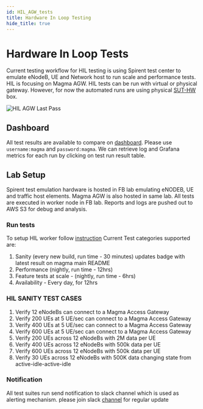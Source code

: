 ```yaml
---
id: HIL_AGW_tests
title: Hardware In Loop Testing
hide_title: true
---
```


# Hardware In Loop Tests

Current testing workflow for HIL testing is using Spirent test center to emulate eNodeB, UE and Network host to run scale and performance tests. HIL is focusing on Magma AGW.
HIL tests can be run with virtual or physical gateway. However, for now the automated runs are using physical [SUT-HW](https://protectli.com/vault-4-port) box.

![HIL AGW Last Pass](http://ens-spirent-test-summary.com.s3-us-west-1.amazonaws.com/sanity/hilsanitypass.svg)

## Dashboard

All test results are available to compare on [dashboard](http://automation.fbmagma.ninja/). Please use `username:magma` and `password:magma`.
We can retrieve log and Grafana metrics for each run by clicking on test run result table.

## Lab Setup

Spirent test emulation hardware is hosted in FB lab emulating eNODEB, UE and traffic host elements. Magma AGW is also hosted in same lab. All tests are
executed in worker node in FB lab. Reports and logs are pushed out to AWS S3 for debug and analysis.

### Run tests

To setup HIL worker follow [instruction](https://github.com/fbcinternal/ens_magma/tree/master/spirent_automation)
Current Test categories supported are:

1. Sanity (every new build, run time - 30 minutes) updates badge with latest result on magma main README
1. Performance (nightly, run time - 12hrs)
1. Feature tests at scale - (nightly, run time - 6hrs)
1. Availability - Every day, for 12hrs

### HIL SANITY TEST CASES

1. Verify 12 eNodeBs can connect to a Magma Access Gateway
1. Verify 200 UEs at 5 UE/sec can connect to a Magma Access Gateway
1. Verify 400 UEs at 5 UE/sec can connect to a Magma Access Gateway
1. Verify 600 UEs at 5 UE/sec can connect to a Magma Access Gateway
1. Verify 200 UEs across 12 eNodeBs with 2M data per UE
1. Verify 400 UEs across 12 eNodeBs with 500k data per UE
1. Verify 600 UEs across 12 eNodeBs with 500k data per UE
1. Verify 30 UEs across 12 eNodeBs with 500K data changing state from active-idle-active-idle

### Notification

All test suites run send notification to slack channel which is used as alerting mechanism.
please join slack [channel](https://magmacore.slack.com/archives/C02164DSGPM) for regular update

